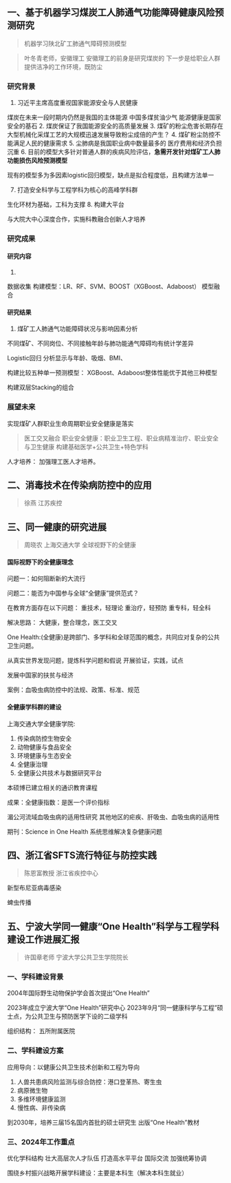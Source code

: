 # 


## 一、基于机器学习煤炭工人肺通气功能障碍健康风险预测研究
> 机器学习陕北矿工肺通气障碍预测模型

> 叶冬青老师，安徽理工
> 安徽理工的前身是研究煤炭的
> 下一步是给职业人群提供洁净的工作环境，既防尘

### 研究背景
1. 习近平主席高度重视国家能源安全与人民健康

煤炭在未来一段时期内仍然是我国的主体能源
中国多煤贫油少气
能源健康是国家安全的基石
2. 煤炭保证了我国能源安全的高质量发展
3. 煤矿的粉尘危害长期存在
大型机械化采煤工艺的大规模迅速发展导致粉尘成倍的产生？
4. 煤矿粉尘防控不能满足人民的健康需求
5. 尘肺病是我国职业病中数量最多的
医疗费用和经济负担沉重
6. 目前的模型大多针对普通人群的疾病风险评估，**急需开发针对煤矿工人肺功能损伤风险预测模型**

现有的模型多为多因素logistic回归模型，缺点是拟合程度低，且构建方法单一

7. 打造安全科学与工程学科为核心的高峰学科群

生化环材为基础，工科为支撑
8. 构建大平台

与大院大中心深度合作，实施科教融合创新人才培养


### 研究成果
#### 研究内容
1. 

数据收集
构建模型：LR、RF、SVM、BOOST（XGBoost、Adaboost）
模型融合

#### 研究结果
1. 煤矿工人肺通气功能障碍状况与影响因素分析

不同煤矿、不同岗位、不同接触年龄与肺功能通气障碍均有统计学差异

Logistic回归 分析显示与年龄、吸烟、BMI、

构建比较五种单一预测模型：
XGBoost、Adaboost整体性能优于其他三种模型

构建双层Stacking的组合
### 展望未来
实现煤矿人群职业生命周期职业安全健康是落实

> 医工交叉融合
> 职业安全健康：职业卫生工程、职业病精准治疗、职业安全与卫生健康
> 构建基础医学+公共卫生+特色学科

人才培养：
加强理工医人才培养。

## 二、消毒技术在传染病防控中的应用

> 徐燕
> 江苏疾控

## 三、同一健康的研究进展

> 周晓农
> 上海交通大学
> 全球视野下的全健康

#### 国际视野下的全健康理念
问题一：如何阻断新的大流行

问题二：能否为中国参与全球“全健康”提供范式？

在教育方面存在以下问题：
重技术，轻理论
重治疗，轻预防
重专科，轻全科

解决思路：
大健康，整合理念，医工交叉


One Health:(全健康)是跨部门、多学科和全球范围的概念，共同应对复杂的公共卫生问题。

从真实世界发现问题，提炼科学问题和假说
开展验证，实践，试点

发展中国家的扶贫与经济

案例：血吸虫病防控中的法规、政策、标准、规范

#### 全健康学科群的建设

上海交通大学全健康学院:
1. 传染病防控生物安全
2. 动物健康与食品安全
3. 环境健康与生态安全
4. 全健康治理
5. 全健康公共技术与数据研究平台

本硕博已建立相关的通识教育课程

成果：全健康指数：是医一个评价指标

湄公河流域血吸虫病的适用性研究
其他地区的疟疾、肝吸虫、血吸虫病的适用性

期刊：Science in One Health
系统思维解决复杂健康问题

## 四、浙江省SFTS流行特征与防控实践

> 陈恩富教授
> 浙江省疾控中心

新型布尼亚病毒感染

蜱虫传播

## 五、宁波大学同一健康“One Health”科学与工程学科建设工作进展汇报

> 许国章老师
> 宁波大学公共卫生学院院长

### 一、学科建设背景
2004年国际野生动物保护学会首次提出“One Health”


2023年成立宁波大学“One Health”研究中心
2023年9月“同一健康科学与工程”硕士点，为公共卫生与预防医学下设的二级学科

组织结构：
五所附属医院
### 二、学科建设方案

应用导向：以健康公共卫生技术创新和工程为导向

1. 人兽共患病风险监测与综合防控：港口登革热、寄生虫
2. 病原微生物
3. 多维环境健康监测
4. 慢性病、非传染病

到2030年，培养三届15名国内首批的硕士研究生
出版“One Health”教材
### 三、2024年工作重点

优化学科结构
壮大高层次人才队伍
打造高水平平台
国际交流
加强统筹协调

围绕乡村振兴战略开展学科建设：主要是本科生（解决本科生就业）


























